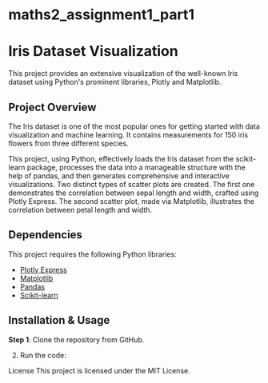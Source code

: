 # maths2_assignment1_part1

# Iris Dataset Visualization

This project provides an extensive visualization of the well-known Iris dataset using Python's prominent libraries, Plotly and Matplotlib.

## Project Overview

The Iris dataset is one of the most popular ones for getting started with data visualization and machine learning. It contains measurements for 150 iris flowers from three different species.

This project, using Python, effectively loads the Iris dataset from the scikit-learn package, processes the data into a manageable structure with the help of pandas, and then generates comprehensive and interactive visualizations. Two distinct types of scatter plots are created. The first one demonstrates the correlation between sepal length and width, crafted using Plotly Express. The second scatter plot, made via Matplotlib, illustrates the correlation between petal length and width.

## Dependencies

This project requires the following Python libraries:

- [Plotly Express](https://pypi.org/project/plotly/)
- [Matplotlib](https://pypi.org/project/matplotlib/)
- [Pandas](https://pypi.org/project/pandas/)
- [Scikit-learn](https://pypi.org/project/scikit-learn/)

## Installation & Usage

**Step 1**: Clone the repository from GitHub.


2. Run the code:


License
This project is licensed under the MIT License.

